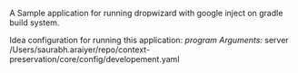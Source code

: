 A Sample application for running dropwizard with google inject on gradle build system.

Idea configuration for running this application:
*program Arguments:* server /Users/saurabh.araiyer/repo/context-preservation/core/config/developement.yaml


